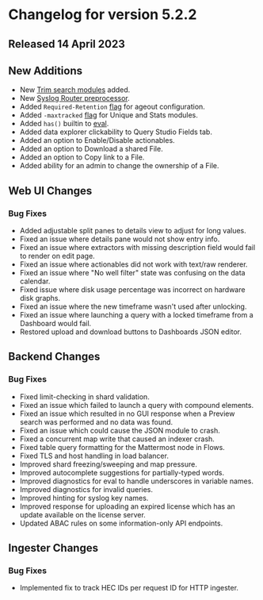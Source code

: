 # Changelog for version 5.2.2

## Released 14 April 2023

## New Additions

* New [Trim search modules](/search/trim/trim) added.
* New [Syslog Router preprocessor](ingesters/preprocessors/syslogrouter).
* Added `Required-Retention` <a href="/configuration/ageout.html#forcing-a-required-retention-period">flag</a> for ageout configuration.
* Added `-maxtracked` <a href="/search/stats/stats.html#the-maxtracked-flag">flag</a> for Unique and Stats modules.
* Added `has()` builtin to [eval](/search/eval/eval). 
* Added data explorer clickability to Query Studio Fields tab.
* Added an option to Enable/Disable actionables.
* Added an option to Download a shared File.
* Added an option to Copy link to a File.
* Added ability for an admin to change the ownership of a File.


## Web UI Changes

### Bug Fixes

* Added adjustable split panes to details view to adjust for long values.
* Fixed an issue where details pane would not show entry info.
* Fixed an issue where extractors with missing description field would fail to render on edit page.
* Fixed an issue where actionables did not work with text/raw renderer.
* Fixed an issue where "No well filter" state was confusing on the data calendar.
* Fixed issue where disk usage percentage was incorrect on hardware disk graphs.
* Fixed an issue where the new timeframe wasn't used after unlocking.
* Fixed an issue where launching a query with a locked timeframe from a Dashboard would fail.
* Restored upload and download buttons to Dashboards JSON editor.


## Backend Changes

### Bug Fixes

* Fixed limit-checking in shard validation.
* Fixed an issue which failed to launch a query with compound elements.
* Fixed an issue which resulted in no GUI response when a Preview search was performed and no data was found.
* Fixed an issue which could cause the JSON module to crash.
* Fixed a concurrent map write that caused an indexer crash.
* Fixed table query formatting for the Mattermost node in Flows.
* Fixed TLS and host handling in load balancer.
* Improved shard freezing/sweeping and map pressure.
* Improved autocomplete suggestions for partially-typed words.
* Improved diagnostics for eval to handle underscores in variable names.
* Improved diagnostics for invalid queries. 
* Improved hinting for syslog key names.
* Improved response for uploading an expired license which has an update available on the license server.
* Updated ABAC rules on some information-only API endpoints.

## Ingester Changes

### Bug Fixes

* Implemented fix to track HEC IDs per request ID for HTTP ingester.

